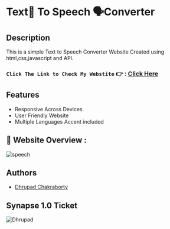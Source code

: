 # Text📝 To Speech 🗣️Converter

## Description
This is a simple Text to Speech Converter Website Created using html,css,javascript and API.

### `Click The Link to Check My Webstite` 👉 : [Click Here](https://dhrupad17-text-to-speech-converter.netlify.app/)

## Features
- Responsive Across Devices
- User Friendly Website
- Multiple Languages Accent included

## 🔮 Website Overview :

![speech](https://user-images.githubusercontent.com/91726340/212394541-649802e0-5389-49a3-a62d-f7aed86524ee.gif)

## Authors

* [Dhrupad Chakraborty](https://github.com/dhrupad17)

## Synapse 1.0 Ticket

![Dhrupad](https://user-images.githubusercontent.com/91726340/211203653-48a1b4d7-c88e-4090-a59d-fd7e59dbe98d.png)
